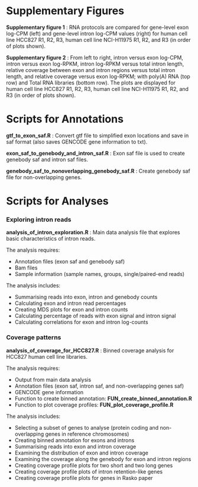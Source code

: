 # Supplementary Figures

**Supplementary figure 1** : RNA protocols are compared for gene-level exon log-CPM (left) and gene-level intron log-CPM values (right) for human cell line HCC827 R1, R2, R3, human cell line NCI-H11975 R1, R2, and R3 (in order of plots shown).

**Supplementary figure 2** : From left to right, intron versus exon log-CPM, intron versus exon log-RPKM, intron log-RPKM versus total intron length, relative coverage between exon and intron regions versus total intron length, and relative coverage versus exon log-RPKM; with poly(A) RNA (top row) and Total RNA libraries (bottom row). The plots are displayed for human cell line HCC827 R1, R2, R3, human cell line NCI-H11975 R1, R2, and R3 (in order of plots shown).



# Scripts for Annotations

**gtf_to_exon_saf.R** : Convert gtf file to simplified exon locations and save in saf format (also saves GENCODE gene information to txt).

**exon_saf_to_genebody_and_intron_saf.R** : Exon saf file is used to create genebody saf and intron saf files.

**genebody_saf_to_nonoverlapping_genebody_saf.R** : Create genebody saf file for non-overlapping genes.



# Scripts for Analyses

### Exploring intron reads

**analysis_of_intron_exploration.R** : Main data analysis file that explores basic characteristics of intron reads.

The analysis requires:
-    Annotation files (exon saf and genebody saf)
 -   Bam files
  -  Sample information (sample names, groups, single/paired-end reads)

The analysis includes:
   - Summarising reads into exon, intron and genebody counts
  -  Calculating exon and intron read percentages
  -  Creating MDS plots for exon and intron counts
   - Calculating percentage of reads with exon signal and intron signal
   - Calculating correlations for exon and intron log-counts

### Coverage patterns

**analysis_of_coverage_for_HCC827.R** : Binned coverage analysis for HCC827 human cell line libraries.

The analysis requires:
   - Output from main data analysis
   - Annotation files (exon saf, intron saf, and non-overlapping genes saf)
   - GENCODE gene information
   - Function to create binned annotation: **FUN_create_binned_annotation.R**
   - Function to plot coverage profiles: **FUN_plot_coverage_profile.R**
   
The analysis includes:
   - Selecting a subset of genes to analyse (protein coding and non-overlapping genes in reference chromosomes)
   - Creating binned annotation for exons and introns
   - Summarising reads into exon and intron coverage
   - Examining the distribution of exon and intron coverage
   - Examining the coverage along the genebody for exon and intron regions
   - Creating coverage profile plots for two short and two long genes
   - Creating coverage profile plots of intron retention-like genes
   - Creating coverage profile plots for genes in Rasko paper
